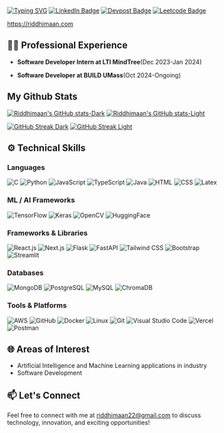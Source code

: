 [![Typing SVG](https://readme-typing-svg.demolab.com/?lines=👋+Hi!+I'm+Riddhimaan!;+software+developer;+AI/ML+enthusiast)](https://git.io/typing-svg)
[![LinkedIn Badge](https://custom-icon-badges.demolab.com/badge/LinkedIn-0A66C2?logo=linkedin-white&logoColor=fff&style=flat-square)](https://www.linkedin.com/in/riddhimaan-senapati/)
[![Devpost Badge](https://img.shields.io/badge/-Devpost-000000?style=flat-square&logo=Devpost&logoColor=white)](https://devpost.com/Riddhimaan-Senapati)
[![Leetcode Badge](https://img.shields.io/badge/-Leetcode-000000?style=flat-square&logo=Leetcode)](https://leetcode.com/u/Riddhimaan_Senapati/)

 https://riddhimaan.com
 

## 👨‍💻 Professional Experience
  
- **Software Developer Intern at LTI MindTree**(Dec 2023-Jan 2024)
  
- **Software Developer at BUILD UMass**(Oct 2024-Ongoing)

## My Github Stats
[![Riddhimaan's GitHub stats-Dark](https://github-readme-stats-drab-zeta-42.vercel.app/api?username=Riddhimaan-Senapati&show_icons=true&theme=radical#gh-dark-mode-only)](https://github.com/anuraghazra/github-readme-stats#gh-dark-mode-only)
[![Riddhimaan's GitHub stats-Light](https://github-readme-stats-drab-zeta-42.vercel.app/api?username=Riddhimaan-Senapati&show_icons=true&theme=default#gh-light-mode-only)](https://github.com/anuraghazra/github-readme-stats#gh-light-mode-only)

[![GitHub Streak Dark](https://github-readme-streak-stats-opal-kappa.vercel.app/?user=Riddhimaan-Senapati&theme=radical#gh-dark-mode-only)](https://git.io/streak-stats#gh-dark-mode-only)
[![GitHub Streak Light](https://github-readme-streak-stats-opal-kappa.vercel.app/?user=Riddhimaan-Senapati&theme=default#gh-light-mode-only)](https://git.io/streak-stats#gh-light-mode-only)



## ⚙️ Technical Skills

### Languages
![C](https://img.shields.io/badge/-C-A8B9CC?logo=c&logoColor=white&style=flat-square)
![Python](https://img.shields.io/badge/-Python-3776AB?logo=python&logoColor=white&style=flat-square)
![JavaScript](https://img.shields.io/badge/-JavaScript-F7DF1E?logo=javascript&logoColor=black&style=flat-square)
![TypeScript](https://img.shields.io/badge/-TypeScript-3178C6?logo=typescript&logoColor=white&style=flat-square)
![Java](https://img.shields.io/badge/Java-ED8B00?style=for-the-badge&logo=openjdk&logoColor=black&style=flat-square)
![HTML](https://img.shields.io/badge/-HTML-E34F26?logo=html5&logoColor=white&style=flat-square)
![CSS](https://img.shields.io/badge/-CSS-1572B6?logo=css3&logoColor=white&style=flat-square)
![Latex](https://img.shields.io/badge/-Latex-008080?style=flat-square)

### ML / AI Frameworks
![TensorFlow](https://img.shields.io/badge/-TensorFlow-FF6F00?logo=tensorflow&logoColor=white&style=flat-square)
![Keras](https://img.shields.io/badge/-Keras-D00000?logo=keras&logoColor=white&style=flat-square)
![OpenCV](https://img.shields.io/badge/-OpenCV-5C3EE8?logo=opencv&logoColor=white&style=flat-square)
![HuggingFace](https://img.shields.io/badge/-HuggingFace-FFD21E?logo=huggingface&logoColor=black&style=flat-square)

### Frameworks & Libraries
![React.js](https://img.shields.io/badge/-React.js-61DAFB?logo=react&logoColor=black&style=flat-square)
![Next.js](https://img.shields.io/badge/-Next.js-000000?logo=nextdotjs&logoColor=white&style=flat-square)
![Flask](https://img.shields.io/badge/-Flask-000000?logo=flask&logoColor=white&style=flat-square)
![FastAPI](https://img.shields.io/badge/-FastAPI-009688?logo=fastapi&logoColor=white&style=flat-square)
![Tailwind CSS](https://img.shields.io/badge/-Tailwind%20CSS-38B2AC?logo=tailwind-css&logoColor=white&style=flat-square)
![Bootstrap](https://img.shields.io/badge/-Bootstrap-7952B3?logo=bootstrap&logoColor=white&style=flat-square)
![Streamlit](https://img.shields.io/badge/-Streamlit-FF4B4B?logo=streamlit&logoColor=white&style=flat-square)

### Databases
![MongoDB](https://img.shields.io/badge/-MongoDB-47A248?logo=mongodb&logoColor=white&style=flat-square)
![PostgreSQL](https://img.shields.io/badge/-PostgreSQL-336791?logo=postgresql&logoColor=white&style=flat-square)
![MySQL](https://img.shields.io/badge/-MySQL-4479A1?logo=mysql&logoColor=white&style=flat-square)
![ChromaDB](https://img.shields.io/badge/-ChromaDB-525252?style=flat-square)

### Tools & Platforms
![AWS](https://img.shields.io/badge/AWS-%23FF9900.svg?logo=amazon-web-services&logoColor=white)
![GitHub](https://img.shields.io/badge/-GitHub-181717?logo=github&logoColor=white&style=flat-square)
![Docker](https://img.shields.io/badge/-Docker-2496ED?logo=docker&logoColor=white&style=flat-square)
![Linux](https://img.shields.io/badge/-Linux-FCC624?logo=linux&logoColor=black&style=flat-square)
![Git](https://img.shields.io/badge/-Git-F05032?logo=git&logoColor=white&style=flat-square)
![Visual Studio Code](https://custom-icon-badges.demolab.com/badge/Visual%20Studio%20Code-0078d7.svg?logo=vsc&logoColor=white&style=flat-square)
![Vercel](https://img.shields.io/badge/-Vercel-000000?logo=vercel&logoColor=white&style=flat-square)
![Postman](https://img.shields.io/badge/-Postman-FF6C37?logo=postman&logoColor=white&style=flat-square)


## 🌐 Areas of Interest

- Artificial Intelligence and Machine Learning applications in industry
- Software Development



## 📫 Let's Connect

Feel free to connect with me at [riddhimaan22@gmail.com](mailto:riddhimaan22@gmail.com) to discuss technology, innovation, and exciting opportunities!



<!--
**Riddhimaan-Senapati/Riddhimaan-Senapati** is a ✨ _special_ ✨ repository because its `README.md` (this file) appears on your GitHub profile.

Here are some ideas to get you started:

- 🔭 I’m currently working on ...
- 🌱 I’m currently learning ...
- 👯 I’m looking to collaborate on ...
- 🤔 I’m looking for help with ...
- 💬 Ask me about ...
- 📫 How to reach me: ...
- 😄 Pronouns: ...
- ⚡ Fun fact: ...
-->

